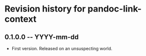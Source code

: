 # Revision history for pandoc-link-context

## 0.1.0.0 -- YYYY-mm-dd

* First version. Released on an unsuspecting world.
